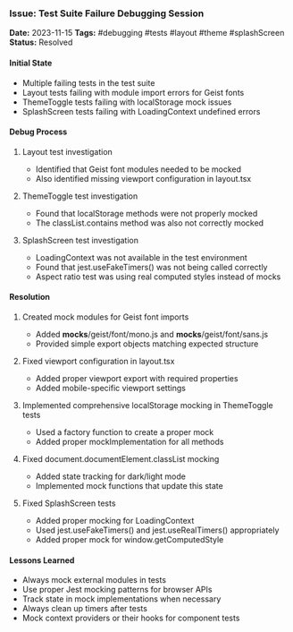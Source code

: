 ### Issue: Test Suite Failure Debugging Session
**Date:** 2023-11-15
**Tags:** #debugging #tests #layout #theme #splashScreen
**Status:** Resolved

#### Initial State
- Multiple failing tests in the test suite
- Layout tests failing with module import errors for Geist fonts
- ThemeToggle tests failing with localStorage mock issues
- SplashScreen tests failing with LoadingContext undefined errors

#### Debug Process
1. Layout test investigation
   - Identified that Geist font modules needed to be mocked
   - Also identified missing viewport configuration in layout.tsx

2. ThemeToggle test investigation
   - Found that localStorage methods were not properly mocked
   - The classList.contains method was also not correctly mocked

3. SplashScreen test investigation
   - LoadingContext was not available in the test environment
   - Found that jest.useFakeTimers() was not being called correctly
   - Aspect ratio test was using real computed styles instead of mocks

#### Resolution
1. Created mock modules for Geist font imports
   - Added __mocks__/geist/font/mono.js and __mocks__/geist/font/sans.js
   - Provided simple export objects matching expected structure

2. Fixed viewport configuration in layout.tsx
   - Added proper viewport export with required properties
   - Added mobile-specific viewport settings

3. Implemented comprehensive localStorage mocking in ThemeToggle tests
   - Used a factory function to create a proper mock
   - Added proper mockImplementation for all methods

4. Fixed document.documentElement.classList mocking
   - Added state tracking for dark/light mode
   - Implemented mock functions that update this state

5. Fixed SplashScreen tests
   - Added proper mocking for LoadingContext
   - Used jest.useFakeTimers() and jest.useRealTimers() appropriately
   - Added proper mock for window.getComputedStyle

#### Lessons Learned
- Always mock external modules in tests
- Use proper Jest mocking patterns for browser APIs
- Track state in mock implementations when necessary
- Always clean up timers after tests
- Mock context providers or their hooks for component tests

